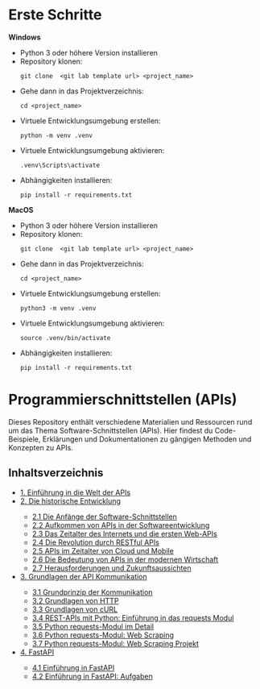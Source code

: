 # Erste Schritte

**Windows**

- Python 3 oder höhere Version installieren
- Repository klonen:
  ```
  git clone  <git lab template url> <project_name>
  ```
- Gehe dann in das Projektverzeichnis:
  ```
  cd <project_name>
  ```
- Virtuele Entwicklungsumgebung erstellen:
  ```
  python -m venv .venv
  ```
- Virtuele Entwicklungsumgebung aktivieren:
  ```
  .venv\Scripts\activate  
  ```
- Abhängigkeiten installieren:
  ```
  pip install -r requirements.txt
  ```

**MacOS**

- Python 3 oder höhere Version installieren
- Repository klonen:
  ```
  git clone  <git lab template url> <project_name>
  ```
- Gehe dann in das Projektverzeichnis:
  ```
  cd <project_name>
  ```
- Virtuele Entwicklungsumgebung erstellen:
  ```
  python3 -m venv .venv
  ```
- Virtuele Entwicklungsumgebung aktivieren:
  ```
  source .venv/bin/activate 
  ```
- Abhängigkeiten installieren:
  ```
  pip install -r requirements.txt
  ```

# Programmierschnittstellen (APIs)

Dieses Repository enthält verschiedene Materialien und Ressourcen rund um das Thema Software-Schnittstellen (APIs).
Hier findest du Code-Beispiele, Erklärungen und Dokumentationen zu gängigen Methoden und Konzepten zu APIs.

## Inhaltsverzeichnis

<ul>
    <li>
      <a href="lecture_notes/Einführung_in_die_Welt_der_APIs.ipynb">1. Einführung in die Welt der APIs</a>
    </li>
    <li>
      <a href="lecture_notes/Die_historische_Entwicklung.ipynb">2. Die historische Entwicklung</a>
    </li>
    <ul>
      <li>
        <a href="lecture_notes/Die_Anfänge_der_Software_Schnittstellen.ipynb">2.1 Die Anfänge der Software-Schnittstellen </a>
      </li>
      <li>
        <a href="lecture_notes/Aufkommen_von_APIs_in_der_Softwareentwicklung.ipynb">2.2 Aufkommen von APIs in der Softwareentwicklung</a>
      </li>
      <li>
        <a href="lecture_notes/Das_Zeitalter_des_Internets_und_die_ersten_Web-APIs.ipynb">2.3 Das Zeitalter des Internets und die ersten Web-APIs</a>
      </li>
      <li>
        <a href="lecture_notes/Die_Revolution_durch_RESTful_APIs.ipynb">2.4 Die Revolution durch RESTful APIs</a>
      </li>
      <li>
        <a href="lecture_notes/APIs_im_Zeitalter_von_Cloud_und_Mobile.ipynb">2.5 APIs im Zeitalter von Cloud und Mobile</a>
      </li>
      <li>
        <a href="lecture_notes/Die_Bedeutung_von_APIs_in_der_modernen_Wirtschaft.ipynb">2.6 Die Bedeutung von APIs in der modernen Wirtschaft</a>
      </li>
      <li>
        <a href="lecture_notes/Herausforderungen_und_Zukunftsaussichten.ipynb">2.7 Herausforderungen und Zukunftsaussichten</a>
      </li>
    </ul>
    <li>
      <a href="lecture_notes/Grundlagen_der_API_Kommunikation.ipynb">3. Grundlagen der API Kommunikation</a>
    </li>
    <ul>
      <li>
        <a href="lecture_notes/Grundprinzip_der_Kommunikation.ipynb">3.1 Grundprinzip der Kommunikation</a>
      </li>
      <li>
        <a href="lecture_notes/Grundlagen_von_HTTP.ipynb">3.2 Grundlagen von HTTP</a>
      </li>
      <li>
        <a href="lecture_notes/Grundlagen_cURL.ipynb">3.3 Grundlagen von cURL</a>
      </li>
      <li>
        <a href="lecture_notes/REST_APIs_mit_Python_Einführung_in_das_requests_Modul.ipynb">3.4 REST-APIs mit Python: Einführung in das requests Modul</a>
      </li>
      <li>
        <a href="lecture_notes/Python_requests_Modul_im_Detail.ipynb">3.5 Python requests-Modul im Detail</a>
      </li>
        <li>
        <a href="lecture_notes/Python_requests_Modul_Web_Scraping.ipynb">3.6 Python requests-Modul: Web Scraping</a>
      </li>
      <li>
        <a href="lecture_notes/Python_requests_Modul_Web_Scraping_project_01.ipynb">3.7 Python requests-Modul: Web Scraping Projekt</a>
      </li>
    </ul>
      <li>
      <a href="lecture_notes/Grundlagen_der_API_Kommunikation.ipynb">4. FastAPI</a>
    </li>
    <ul>
      <li>
        <a href="lecture_notes/Einführung_in_FastAPI.ipynb">4.1 Einführung in FastAPI</a>
      </li>
      <li>
        <a href="lecture_notes/Einführung_in_FastAPI_Aufgaben.ipynb">4.2 Einführung in FastAPI: Aufgaben</a>
      </li>
    </ul>
</ul>


